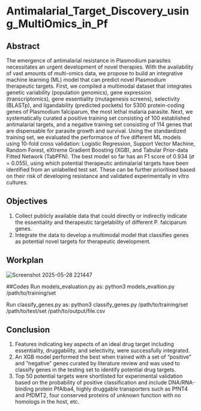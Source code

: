 # Antimalarial_Target_Discovery_using_MultiOmics_in_Pf

## Abstract

The emergence of antimalarial resistance in Plasmodium parasites necessitates an urgent development of novel therapies. With the availability of vast amounts of multi-omics data, we propose to build an integrative machine learning (ML) model that can predict novel Plasmodium therapeutic targets. First, we compiled a multimodal dataset that integrates genetic variability (population genomics), gene expression (transcriptomics), gene essentiality (mutagenesis screens), selectivity (BLASTp), and ligandability (predicted pockets) for 5300 protein-coding genes of Plasmodium falciparum, the most lethal malaria parasite. Next, we systematically curated a positive training set consisting of 100 established antimalarial targets, and a negative training set consisting of 114 genes that are dispensable for parasite growth and survival. Using the standardized training set, we evaluated the performance of five different ML models using 10-fold cross validation: Logistic Regression, Support Vector Machine, Random Forest, eXtreme Gradient Boosting (XGB), and Tabular Prior-data Fitted Network (TabPFN). The best model so far has an F1 score of 0.934 (𝜎 = 0.055), using which potential therapeutic antimalarial targets have been identified from an unlabelled test set. These can be further prioritised based on their risk of developing resistance and validated experimentally in vitro cultures.

## Objectives
1.  Collect publicly available data that could directly or indirectly indicate the essentiality and therapeutic targetability of different P. falciparum genes.
2.  Integrate the data to develop a multimodal model that classifies genes as potential novel targets for therapeutic development.

## Workplan
![Screenshot 2025-05-28 221447](https://github.com/user-attachments/assets/ad9992c6-c336-48d6-9200-6c273e6c49c7)

##Codes
Run models_evaluation.py as:
  python3 models_evaltion.py /path/to/training/set

Run classify_genes.py as:
  python3 classify_genes.py /path/to/training/set /path/to/test/set /path/to/output/file.csv

## Conclusion
1. Features indicating key aspects of an ideal drug target including essentiality, druggability, and selectivity, were successfully integrated.
2. An XGB model performed the best when trained with a set of “positive” and “negative” genes curated by literature review and was used to classify genes in the testing set to identify potential drug targets.
3. Top 50 potential targets were shortlisted for experimental validation based on the probability of positive classification and include DNA/RNA-binding protein PfAlba4, highly druggable transporters such as PfNT4 and PfDMT2, four conserved proteins of unknown function with no homologs in the host, etc.
